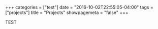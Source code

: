 +++
categories = ["test"]
date = "2016-10-02T22:55:05-04:00"
tags = ["projects"]
title = "Projects"
showpagemeta = "false"
+++

TEST